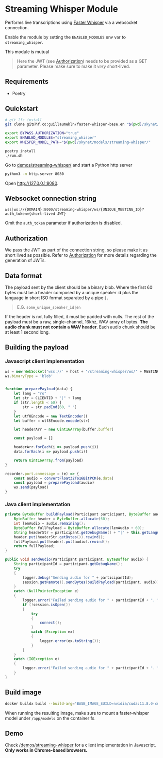 # Streaming Whisper Module

Performs live transcriptions using [Faster Whisper](https://github.com/SYSTRAN/faster-whisper) via a websocket connection.

Enable the module by setting the `ENABLED_MODULES` env var to `streaming_whisper`.

This module is mutual

> Here the JWT (see [Authorization](auth.md)) needs to be provided as a GET parameter. Please make sure to make it _very_ short-lived.

## Requirements

- Poetry

## Quickstart

```bash 
# git lfs install
git clone git@hf.co:guillaumekln/faster-whisper-base.en "$(pwd)/skynet/models/streaming-whisper"

export BYPASS_AUTHORIZATION="true"
export ENABLED_MODULES="streaming_whisper"
export WHISPER_MODEL_PATH="$(pwd)/skynet/models/streaming-whisper/"

poetry install
./run.sh
```

Go to [demos/streaming-whisper/](../demos/streaming-whisper/) and start a Python http server

```bash
python3 -m http.server 8080
```

Open http://127.0.0.1:8080.

## Websocket connection string

```
wss|ws://{DOMAIN}:8000/streaming-whisper/ws/{UNIQUE_MEETING_ID}?auth_token={short-lived JWT}
```

Omit the `auth_token` parameter if authorization is disabled.

## Authorization

We pass the JWT as part of the connection string, so please make it as short lived as possible. Refer to [Authorization](auth.md) for more details regarding the generation of JWTs.

## Data format

The payload sent by the client should be a binary blob. Where the first 60 bytes must be a header composed by a unique speaker id plus the language in short ISO format separated by a pipe `|`.

> E.G. `some_unique_speaker_id|en`

If the header is not fully filled, it must be padded with nulls. The rest of the payload must be a raw, single-channel, 16khz, WAV array of bytes. **The audio chunk must not contain a WAV header**. Each audio chunk should be at least 1 second long.

## Building the payload

### Javascript client implementation

```js
ws = new WebSocket('wss://' + host + '/streaming-whisper/ws/' + MEETINGID + '?auth_token=' + jwt.value)
ws.binaryType = 'blob'


function preparePayload(data) {
    let lang = "ro"
    let str = CLIENTID + "|" + lang
    if (str.length < 60) {
        str = str.padEnd(60, " ")
    }
    let utf8Encode = new TextEncoder()
    let buffer = utf8Encode.encode(str)

    let headerArr = new Uint16Array(buffer.buffer)

    const payload = []

    headerArr.forEach(i => payload.push(i))
    data.forEach(i => payload.push(i))

    return Uint16Array.from(payload)
}

recorder.port.onmessage = (e) => {
    const audio = convertFloat32To16BitPCM(e.data)
    const payload = preparePayload(audio)
    ws.send(payload)
}
```

### Java client implementation

```java
private ByteBuffer buildPayload(Participant participant, ByteBuffer audio) {
    ByteBuffer header = ByteBuffer.allocate(60);
    int lenAudio = audio.remaining();
    ByteBuffer fullPayload = ByteBuffer.allocate(lenAudio + 60);
    String headerStr = participant.getDebugName() + "|" + this.getLanguage(participant);
    header.put(headerStr.getBytes()).rewind();
    fullPayload.put(header).put(audio).rewind();
    return fullPayload;
}

public void sendAudio(Participant participant, ByteBuffer audio) {
    String participantId = participant.getDebugName();
    try
    {
        logger.debug("Sending audio for " + participantId);
        session.getRemote().sendBytes(buildPayload(participant, audio));
    }
    catch (NullPointerException e)
    {
        logger.error("Failed sending audio for " + participantId + ". " + e);
        if (!session.isOpen())
        {
            try
            {
                connect();
            }
            catch (Exception ex)
            {
                logger.error(ex.toString());
            }
        }
    }
    catch (IOException e)
    {
        logger.error("Failed sending audio for " + participantId + ". " + e);
    }
}
```

## Build image

```bash
docker buildx build --build-arg="BASE_IMAGE_BUILD=nvidia/cuda:11.8.0-cudnn8-runtime-ubuntu20.04" --build-arg="BASE_IMAGE_RUN=nvidia/cuda:11.8.0-cudnn8-runtime-ubuntu20.04" --push --progress plain --platform linux/amd64 -t your-registry/skynet:your-tag .
```

When running the resulting image, make sure to mount a faster-whisper model under `/app/models` on the container fs.

## Demo

Check [/demos/streaming-whisper](../demos/streaming-whisper/) for a client implementation in Javascript. **Only works in Chrome-based browsers.**
